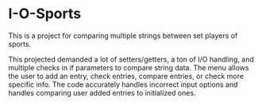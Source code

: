 # I-O-Sports
This is a project for comparing multiple strings between set players of sports.

This projected demanded a lot of setters/getters, a ton of I/O handling, and multiple checks in if parameters to compare string data.
The menu allows the user to add an entry, check entries, compare entries, or check more specific info.
The code accurately handles incorrect input options and handles comparing user added entries to initialized ones.
